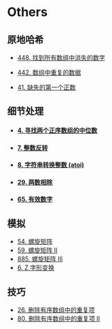 # Others

## 原地哈希

* [448. 找到所有数组中消失的数字](https://leetcode.cn/problems/find-all-numbers-disappeared-in-an-array/)

* [442. 数组中重复的数据](https://leetcode.cn/problems/find-all-duplicates-in-an-array/)

* [41. 缺失的第一个正数](https://leetcode.cn/problems/first-missing-positive/)

## 细节处理

* #### [4. 寻找两个正序数组的中位数](https://leetcode.cn/problems/median-of-two-sorted-arrays/)

* #### [7. 整数反转](https://leetcode.cn/problems/reverse-integer/)

* #### [8. 字符串转换整数 (atoi)](https://leetcode.cn/problems/string-to-integer-atoi/)

* #### [29. 两数相除](https://leetcode.cn/problems/divide-two-integers/)

* #### [65. 有效数字](https://leetcode.cn/problems/valid-number/)



## 模拟
* [54. 螺旋矩阵](https://leetcode-cn.com/problems/spiral-matrix/)
* [59. 螺旋矩阵 II](https://leetcode-cn.com/problems/spiral-matrix-ii/)
* [885. 螺旋矩阵 III](https://leetcode-cn.com/problems/spiral-matrix-iii/)
* [6. Z 字形变换](https://leetcode.cn/problems/zigzag-conversion/)

## 技巧

* [26. 删除有序数组中的重复项](https://leetcode.cn/problems/remove-duplicates-from-sorted-array/)
* [80. 删除有序数组中的重复项 II](https://leetcode.cn/problems/remove-duplicates-from-sorted-array-ii/)

